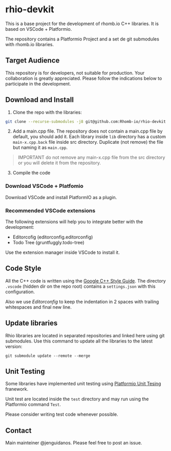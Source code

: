 # rhio-devkit

This is a base project for the development of rhomb.io C++ libraries. It is based on VSCode + Platformio.

The repository contains a Platformio Project and a set de git submodules with rhomb.io libraries.

## Target Audience

This repository is for developers, not suitable for production. Your collaboration is greatly appreciated. Please follow the indications below to participate in the development.

## Download and Install

1. Clone the repo with the libraries:

```bash
git clone --recurse-submodules -j8 git@github.com:Rhomb-io/rhio-devkit.git
```

2. Add a main.cpp file. The repository does not contain a main.cpp file by default, you should add it. Each library inside `lib` directory has a custom `main-x.cpp.back` file inside src directory. Duplicate (not remove) the file but naming it as `main.cpp`.

> IMPORTANT do not remove any main-x.cpp file from the src directory or you will delete it from the repository.

3. Compile the code

### Download VSCode + Platfomio

Download VSCode and install PlatformIO as a plugin.

### Recommended VSCode extensions

The following extensions will help you to integrate better with the development:

* Editorcofig (editorconfig.editorconfig)
* Todo Tree (gruntfuggly.todo-tree)

Use the extension manager inside VSCode to install it.

## Code Style

All the C++ code is written using the [Google C++ Style Guide](https://google.github.io/styleguide/cppguide.html). The directory `.vscode` (hidden dir on the repo root) contains a `settings.json` with this configuration.

Also we use _Editorconfig_ to keep the indentation in 2 spaces with trailing whitespaces and final new line.

## Update libraries

Rhio libraries are located in separated repositories and linked here using git submodules. Use this command to update all the libraries to the latest version:

```
git submodule update --remote --merge
```

## Unit Testing

Some libraries have implemented unit testing using [Platformio Unit Tesing](https://docs.platformio.org/en/latest/plus/unit-testing.html) franework.

Unit test are located inside the `test` directory and may run using the Platformio command `Test`.

Please consider writing test code whenever possible.

## Contact

Main mainteiner @jenguidanos. Please feel free to post an issue.
